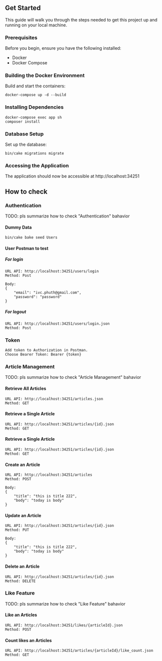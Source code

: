 ## Get Started

This guide will walk you through the steps needed to get this project up and running on your local machine.

### Prerequisites

Before you begin, ensure you have the following installed:

- Docker
- Docker Compose

### Building the Docker Environment

Build and start the containers:

```
docker-compose up -d --build
```

### Installing Dependencies

```
docker-compose exec app sh
composer install
```

### Database Setup

Set up the database:

```
bin/cake migrations migrate
```

### Accessing the Application

The application should now be accessible at http://localhost:34251

## How to check

### Authentication

TODO: pls summarize how to check "Authentication" bahavior
#### Dummy Data
```
bin/cake bake seed Users
```
#### User Postman to test
##### For login
```
URL API: http://localhost:34251/users/login
Method: Post
```
```
Body: 
{
    "email": "ivc.phuth@gmail.com",
    "password": "password"
}
```
##### For logout
```
URL API: http://localhost:34251/users/login.json
Method: Post
```

### Token
```
Add token to Authorization in Postman.
Choose Bearer Token: Bearer {token}
```

### Article Management

TODO: pls summarize how to check "Article Management" bahavior
#### Retrieve All Articles 
```
URL API: http://localhost:34251/articles.json
Method: GET
```

#### Retrieve a Single Article 
```
URL API: http://localhost:34251/articles/{id}.json
Method: GET
```

#### Retrieve a Single Article 
```
URL API: http://localhost:34251/articles/{id}.json
Method: GET
```

#### Create an Article 
```
URL API: http://localhost:34251/articles
Method: POST
```
```
Body: 
{
    "title": "this is title 222",
    "body": "today is body"
}
```


#### Update an Article 
```
URL API: http://localhost:34251/articles/{id}.json
Method: PUT
```
```
Body: 
{
    "title": "this is title 222",
    "body": "today is body"
}
```

#### Delete an Article 
```
URL API: http://localhost:34251/articles/{id}.json
Method: DELETE
```

### Like Feature

TODO: pls summarize how to check "Like Feature" bahavior

#### Like an Articles
```
URL API: http://localhost:34251/likes/{articleId}.json
Method: POST
```

#### Count likes an Articles
```
URL API: http://localhost:34251/articles/{articleId}/like_count.json
Method: GET
```